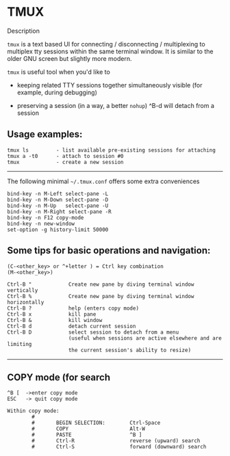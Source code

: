 # TMUX

Description

`tmux` is a text based UI for connecting / disconnecting / multiplexing
to multiplex tty sessions within the same terminal window. It is similar
to the older GNU screen but slightly more modern.

`tmux` is useful tool when you'd like to
  - keeping related TTY sessions together simultaneously visible 
    (for example, during debugging)

  - preserving a session  (in a way, a better `nohup`)
    ^B-d will detach from a session

Usage examples:
---

```
tmux ls         - list available pre-existing sessions for attaching
tmux a -t0      - attach to session #0
tmux            - create a new session

```

---

The following minimal `~/.tmux.conf` offers some extra conveniences

```
bind-key -n M-Left select-pane -L
bind-key -n M-Down select-pane -D
bind-key -n M-Up   select-pane -U
bind-key -n M-Right select-pane -R
bind-key -n F12 copy-mode
bind-key -n new-window
set-option -g history-limit 50000
```

## Some tips for basic operations and navigation:

```
(C-<other_key> or ^+letter ) = Ctrl key combination
(M-<other_key>)

Ctrl-B "            Create new pane by diving terminal window vertically
Ctrl-B %            Create new pane by diving terminal window horizontally
Ctrl-B ?            help (enters copy mode)
Ctrl-B x            kill pane
Ctrl-B &            kill window
Ctrl-B d            detach current session
Ctrl-B D            select session to detach from a menu
                    (useful when sessions are active elsewhere and are limiting
                    the current session's ability to resize)
```

---

## COPY mode (for search 

```
^B [  ->enter copy mode
ESC   -> quit copy mode

Within copy mode:
        #
        #       BEGIN SELECTION:        Ctrl-Space            
        #       COPY                    Alt-W
        #       PASTE                   ^B ]                    
        #       Ctrl-R                  reverse (upward) search
        #       Ctrl-S                  forward (downward) search

```
